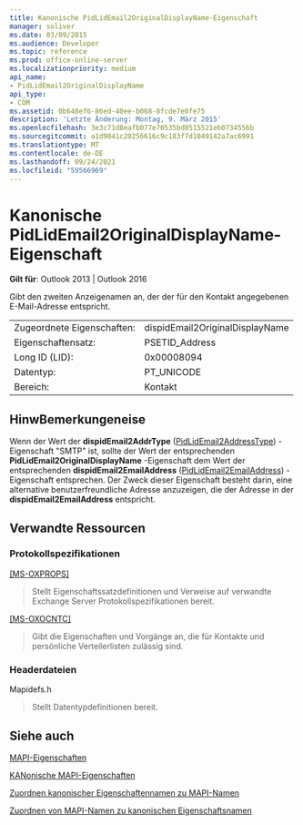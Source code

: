 ```yaml
---
title: Kanonische PidLidEmail2OriginalDisplayName-Eigenschaft
manager: soliver
ms.date: 03/09/2015
ms.audience: Developer
ms.topic: reference
ms.prod: office-online-server
ms.localizationpriority: medium
api_name:
- PidLidEmail2OriginalDisplayName
api_type:
- COM
ms.assetid: 0b648ef6-86ed-40ee-b068-8fcde7e0fe75
description: 'Letzte Änderung: Montag, 9. März 2015'
ms.openlocfilehash: 3e3c71d8eafb077e70535bd8515521eb0734556b
ms.sourcegitcommit: a1d9041c20256616c9c183f7d1049142a7ac6991
ms.translationtype: MT
ms.contentlocale: de-DE
ms.lasthandoff: 09/24/2021
ms.locfileid: "59566969"
---
```

# <a name="pidlidemail2originaldisplayname-canonical-property"></a>Kanonische PidLidEmail2OriginalDisplayName-Eigenschaft

  
  
**Gilt für**: Outlook 2013 | Outlook 2016 
  
Gibt den zweiten Anzeigenamen an, der der für den Kontakt angegebenen E-Mail-Adresse entspricht.
  
|||
|:-----|:-----|
|Zugeordnete Eigenschaften:  <br/> |dispidEmail2OriginalDisplayName  <br/> |
|Eigenschaftensatz:  <br/> |PSETID_Address  <br/> |
|Long ID (LID):  <br/> |0x00008094  <br/> |
|Datentyp:  <br/> |PT_UNICODE  <br/> |
|Bereich:  <br/> |Kontakt  <br/> |
   
## <a name="remarks"></a>HinwBemerkungeneise

Wenn der Wert der **dispidEmail2AddrType** ([PidLidEmail2AddressType](pidlidemail2addresstype-canonical-property.md)) -Eigenschaft "SMTP" ist, sollte der Wert der entsprechenden **PidLidEmail2OriginalDisplayName** -Eigenschaft dem Wert der entsprechenden **dispidEmail2EmailAddress** ([PidLidEmail2EmailAddress](pidlidemail2emailaddress-canonical-property.md)) -Eigenschaft entsprechen. Der Zweck dieser Eigenschaft besteht darin, eine alternative benutzerfreundliche Adresse anzuzeigen, die der Adresse in der **dispidEmail2EmailAddress** entspricht.
  
## <a name="related-resources"></a>Verwandte Ressourcen

### <a name="protocol-specifications"></a>Protokollspezifikationen

[[MS-OXPROPS]](https://msdn.microsoft.com/library/f6ab1613-aefe-447d-a49c-18217230b148%28Office.15%29.aspx)
  
> Stellt Eigenschaftssatzdefinitionen und Verweise auf verwandte Exchange Server Protokollspezifikationen bereit.
    
[[MS-OXOCNTC]](https://msdn.microsoft.com/library/9b636532-9150-4836-9635-9c9b756c9ccf%28Office.15%29.aspx)
  
> Gibt die Eigenschaften und Vorgänge an, die für Kontakte und persönliche Verteilerlisten zulässig sind.
    
### <a name="header-files"></a>Headerdateien

Mapidefs.h
  
> Stellt Datentypdefinitionen bereit.
    
## <a name="see-also"></a>Siehe auch



[MAPI-Eigenschaften](mapi-properties.md)
  
[KANonische MAPI-Eigenschaften](mapi-canonical-properties.md)
  
[Zuordnen kanonischer Eigenschaftennamen zu MAPI-Namen](mapping-canonical-property-names-to-mapi-names.md)
  
[Zuordnen von MAPI-Namen zu kanonischen Eigenschaftsnamen](mapping-mapi-names-to-canonical-property-names.md)

